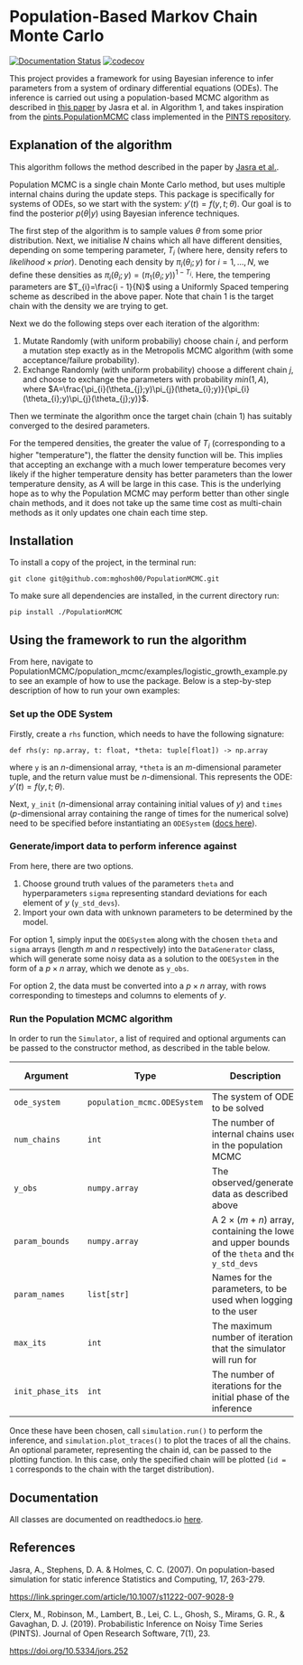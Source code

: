 # Population-Based Markov Chain Monte Carlo
[![Documentation Status](https://readthedocs.org/projects/populationmcmc/badge/?version=latest)](https://populationmcmc.readthedocs.io/en/latest/?badge=latest)
[![codecov](https://codecov.io/gh/mghosh00/PopulationMCMC/graph/badge.svg?token=6CRIQSLSRN)](https://codecov.io/gh/mghosh00/PopulationMCMC)

This project provides a framework for using Bayesian inference to infer parameters from a system of ordinary differential equations (ODEs). The inference is carried out using a population-based MCMC algorithm as described in [this paper](https://link.springer.com/article/10.1007/s11222-007-9028-9) by Jasra et al. in Algorithm 1, and takes inspiration from the [pints.PopulationMCMC](https://pints.readthedocs.io/en/latest/mcmc_samplers/population_mcmc.html#pints.PopulationMCMC) class implemented in the [PINTS repository](https://github.com/pints-team/pints).

## Explanation of the algorithm
This algorithm follows the method described in the paper by [Jasra et al.](https://link.springer.com/article/10.1007/s11222-007-9028-9).

Population MCMC is a single chain Monte Carlo method, but uses multiple internal chains during the update steps. This package is specifically for systems of ODEs, so we start with the system:	$`y'(t) = f(y, t; \theta)`$. Our goal is to find the posterior $`p(\theta|y)`$ using Bayesian inference techniques.

The first step of the algorithm is to sample values $`\theta`$ from some prior distribution. Next, we initialise $N$ chains which all have different densities, depending on some tempering parameter, $`T_{i}`$ (where here, density refers to $`likelihood \times prior`$). Denoting each density by $`\pi_{i}(\theta_{i};y)`$ for $`i = 1,...,N`$, we define these densities as	$`\pi_{i}(\theta_{i};y) = (\pi_{1}(\theta_{i};y))^{1 - T_{i}}`$. Here, the tempering parameters are $`T_{i}=\frac{i - 1}{N}`$ using a Uniformly Spaced tempering scheme as described in the above paper. Note that chain $1$ is the target chain with the density we are trying to get.

Next we do the following steps over each iteration of the algorithm:

1. Mutate
Randomly (with uniform probabiliy) choose chain $i$, and perform a mutation step exactly as in the Metropolis MCMC algorithm (with some acceptance/failure probability).
2. Exchange
Randomly (with uniform probability) choose a different chain $j$, and choose to exchange the parameters with probability $`min(1, A)`$, where	$`A=\frac{\pi_{i}(\theta_{j};y)\pi_{j}(\theta_{i};y)}{\pi_{i}(\theta_{i};y)\pi_{j}(\theta_{j};y)}`$.

Then we terminate the algorithm once the target chain (chain $1$) has suitably converged to the desired parameters.

For the tempered densities, the greater the value of $`T_{i}`$ (corresponding to a higher "temperature"), the flatter the density function will be. This implies that accepting an exchange with a much lower temperature becomes very likely if the higher temperature density has better parameters than the lower temperature density, as $A$ will be large in this case. This is the underlying hope as to why the Population MCMC may perform better than other single chain methods, and it does not take up the same time cost as multi-chain methods as it only updates one chain each time step.

## Installation
To install a copy of the project, in the terminal run:

	git clone git@github.com:mghosh00/PopulationMCMC.git

To make sure all dependencies are installed, in the current directory run:

	pip install ./PopulationMCMC

## Using the framework to run the algorithm
From here, navigate to PopulationMCMC/population_mcmc/examples/logistic_growth_example.py to see an example of how to use the package. Below is a step-by-step description of how to run your own examples:

### Set up the ODE System
Firstly, create a `rhs` function, which needs to have the following signature:
```
def rhs(y: np.array, t: float, *theta: tuple[float]) -> np.array
```
where `y` is an $n$-dimensional array, `*theta` is an $m$-dimensional parameter tuple, and the return value must be $n$-dimensional. This represents the ODE:	$`y'(t) = f(y, t; \theta)`$.

Next, `y_init` ($n$-dimensional array containing initial values of $y$) and `times` ($p$-dimensional array containing the range of times for the numerical solve) need to be specified before instantiating an `ODESystem` ([docs here](https://populationmcmc.readthedocs.io/en/latest/core.html#population_mcmc.ODESystem)).

### Generate/import data to perform inference against
From here, there are two options. 
1. Choose ground truth values of the parameters `theta` and hyperparameters `sigma` representing standard deviations for each element of $y$ (`y_std_devs`).
2. Import your own data with unknown parameters to be determined by the model.

For option 1, simply input the `ODESystem` along with the chosen `theta` and `sigma` arrays (length $m$ and $n$ respectively) into the `DataGenerator` class, which will generate some noisy data as a solution to the `ODESystem` in the form of a $p\times n$ array, which we denote as `y_obs`.

For option 2, the data must be converted into a $p\times n$ array, with rows corresponding to timesteps and columns to elements of $y$.

### Run the Population MCMC algorithm
In order to run the `Simulator`, a list of required and optional arguments can be passed to the constructor method, as described in the table below.

|Argument|Type|Description|Default (if optional)|
| --- | --- | --- | --- |
|`ode_system`|`population_mcmc.ODESystem`|The system of ODEs to be solved|Required|
|`num_chains`|`int`|The number of internal chains used in the population MCMC|Required|
|`y_obs`|`numpy.array`|The observed/generated data as described above|Required|
|`param_bounds`|`numpy.array`|A $`2 \times (m+n)`$ array, containing the lower and upper bounds of the `theta` and the `y_std_devs`|Required|
|`param_names`|`list[str]`|Names for the parameters, to be used when logging to the user|`["param_1", ..., "param_(m+n)"]`|
|`max_its`|`int`|The maximum number of iterations that the simulator will run for|`1000`|
|`init_phase_its`|`int`|The number of iterations for the initial phase of the inference|`500`|

Once these have been chosen, call `simulation.run()` to perform the inference, and `simulation.plot_traces()` to plot the traces of all the chains. An optional parameter, representing the chain id, can be passed to the plotting function. In this case, only the specified chain will be plotted (`id = 1` corresponds to the chain with the target distribution).

## Documentation
All classes are documented on readthedocs.io [here](https://populationmcmc.readthedocs.io/en/latest/).

## References
Jasra, A., Stephens, D. A. & Holmes, C. C. (2007).
On population-based simulation for static inference
Statistics and Computing, 17, 263-279.

https://link.springer.com/article/10.1007/s11222-007-9028-9


Clerx, M., Robinson, M., Lambert, B., Lei, C. L., Ghosh, S., Mirams, G. R., & Gavaghan, D. J. (2019).
Probabilistic Inference on Noisy Time Series (PINTS).
Journal of Open Research Software, 7(1), 23.

https://doi.org/10.5334/jors.252
